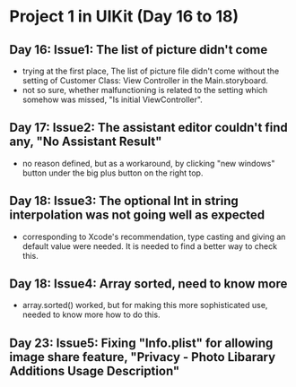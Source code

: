 # Project 1 in UIKit (Day 16 to 18)

## Day 16: Issue1: The list of picture didn't come
- trying at the first place, The list of picture file didn't come without the setting of Customer Class: View Controller in the Main.storyboard. 
- not so sure, whether malfunctioning is related to the setting which somehow was missed, "Is initial ViewController".

## Day 17: Issue2: The assistant editor couldn't find any, "No Assistant Result"
- no reason defined, but as a workaround, by clicking "new windows" button under the big plus button on the right top. 

## Day 18: Issue3: The optional Int in string interpolation was not going well as expected 
- corresponding to Xcode's recommendation, type casting and giving an default value were needed. It is needed to find a better way to check this. 

## Day 18: Issue4: Array sorted, need to know more 
- array.sorted() worked, but for making this more sophisticated use, needed to know more how to do this. 

## Day 23: Issue5: Fixing "Info.plist" for allowing image share feature, "Privacy - Photo Libarary Additions Usage Description"


